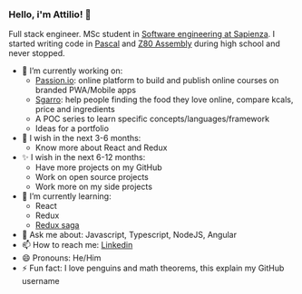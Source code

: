 ### Hello, i'm Attilio! 👋

Full stack engineer. MSc student in [Software engineering at Sapienza](https://corsidilaurea.uniroma1.it/en/corso/2020/29932/programmazione?current_erogata=a41c2b30-475a-45cf-8bb1-cffc83e33d90&guid_cv=18abd0dd-d6a1-4256-8ceb-c070b1a0bb41). I started writing code in [Pascal](https://en.wikipedia.org/wiki/Turbo_Pascal) and [Z80 Assembly](https://www.msx.org/wiki/Z80_Assembler_for_Dummies) during high school and never stopped.

- 🔭 I’m currently working on:
   - [Passion.io](http://passion.io/): online platform to build and publish online courses on branded PWA/Mobile apps
   - [Sgarro](https://sgarrospesafacile.it/): help people finding the food they love online, compare kcals, price and ingredients
   - A POC series to learn specific concepts/languages/framework
   - Ideas for a portfolio
- 🦄 I wish in the next 3-6 months:
   - Know more about React and Redux
- ✨ I wish in the next 6-12 months:
   - Have more projects on my GitHub
   - Work on open source projects
   - Work more on my side projects
- 🌱 I’m currently learning:
   - React
   - Redux
   - [Redux saga](https://redux-saga.js.org/)
- 💬 Ask me about: Javascript, Typescript, NodeJS, Angular
- 📫 How to reach me: [Linkedin](https://www.linkedin.com/in/attiliourb/)
- 😄 Pronouns: He/Him
- ⚡ Fun fact: I love penguins and math theorems, this explain my GitHub username
